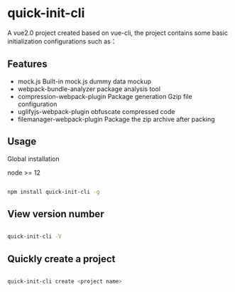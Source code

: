 # quick-init-cli

A vue2.0 project created based on vue-cli, the project contains some basic initialization configurations such as：


## Features

- mock.js Built-in mock.js dummy data mockup
- webpack-bundle-analyzer package analysis tool
- compression-webpack-plugin Package generation Gzip file configuration
- uglifyjs-webpack-plugin obfuscate compressed code
- filemanager-webpack-plugin Package the zip archive after packing

## Usage

Global installation

node >= 12

```bash

npm install quick-init-cli -g

```

## View version number

```bash

quick-init-cli -V

```

## Quickly create a project

```bash

quick-init-cli create <project name>

```